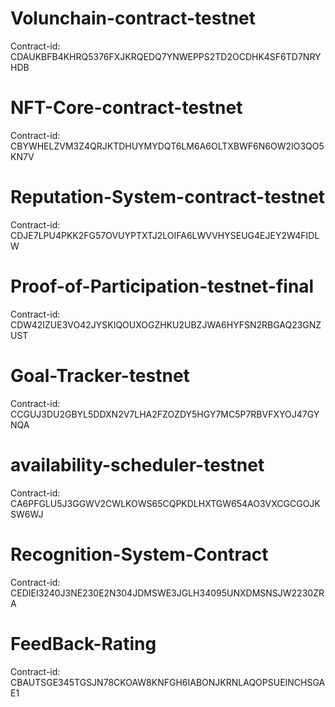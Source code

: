 # Volunchain-contract-testnet
Contract-id: CDAUKBFB4KHRQ5376FXJKRQEDQ7YNWEPPS2TD2OCDHK4SF6TD7NRYHDB

# NFT-Core-contract-testnet
Contract-id: CBYWHELZVM3Z4QRJKTDHUYMYDQT6LM6A6OLTXBWF6N6OW2IO3QO5KN7V

# Reputation-System-contract-testnet
Contract-id: CDJE7LPU4PKK2FG57OVUYPTXTJ2LOIFA6LWVVHYSEUG4EJEY2W4FIDLW

# Proof-of-Participation-testnet-final
Contract-id: CDW42IZUE3VO42JYSKIQOUXOGZHKU2UBZJWA6HYFSN2RBGAQ23GNZUST

# Goal-Tracker-testnet
Contract-id: CCGUJ3DU2GBYL5DDXN2V7LHA2FZOZDY5HGY7MC5P7RBVFXYOJ47GYNQA

# availability-scheduler-testnet
Contract-id: CA6PFGLU5J3GGWV2CWLKOWS65CQPKDLHXTGW654AO3VXCGCGOJKSW6WJ

#  Recognition-System-Contract 
Contract-id: CEDIEI3240J3NE230E2N304JDMSWE3JGLH34095UNXDMSNSJW2230ZRA


#  FeedBack-Rating
Contract-id: CBAUTSGE345TGSJN78CKOAW8KNFGH6IABONJKRNLAQOPSUEINCHSGAE1
